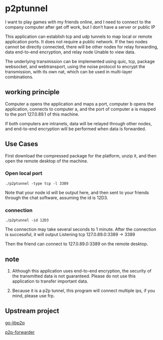 # p2ptunnel
I want to play games with my friends online, and I need to connect to the company computer after get off work, but I don’t have a server or public IP

This application can establish tcp and udp tunnels to map local or remote application ports. It does not require a public network. If the two nodes cannot be directly connected, there will be other nodes for relay forwarding, data end-to-end encryption, and relay node Unable to view data.

The underlying transmission can be implemented using quic, tcp, package websocket, and webtransport, using the noise protocol to encrypt the transmission, with its own nat, which can be used in multi-layer combinations.

## working principle

Computer a opens the application and maps a port, computer b opens the application, connects to computer a, and the port of computer a is mapped to the port 127.0.89.1 of this machine.

If both computers are intranets, data will be relayed through other nodes, and end-to-end encryption will be performed when data is forwarded.

## Use Cases

First download the compressed package for the platform, unzip it, and then open the remote desktop of the machine.
### Open local port
`./p2ptunnel -type tcp -l 3389`

Note that your node id will be output here, and then sent to your friends through the chat software, assuming the id is 12D3.

### connection
`./p2ptunnel -id 12D3`

The connection may take several seconds to 1 minute. After the connection is successful, it will output Listening tcp 127.0.89.0:3389 -> 3389

Then the friend can connect to 127.0.89.0:3389 on the remote desktop.


## note

1. Although this application uses end-to-end encryption, the security of the transmitted data is not guaranteed. Please do not use this application to transfer important data.

2. Because it is a p2p tunnel, this program will connect multiple ips, if you mind, please use frp.

## Upstream project

[go-libp2p](https://github.com/libp2p/go-libp2p)

[p2p-forwarder](https://github.com/nickname32/p2p-forwarder)